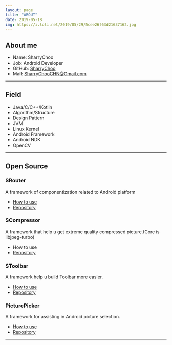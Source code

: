 ```yaml
---
layout: page
title: "ABOUT"
date: 2019-05-18
img: https://i.loli.net/2019/05/29/5cee26f63d21637162.jpg
---
```


## About me
- Name: SharryChoo
- Job: Android Developer
- GitHub: [SharryChoo](https://github.com/SharryChoo)
- Mail: SharryChooCHN@Gmail.com

---

## Field
- Java/C/C++/Kotlin
- Algorithm/Structure
- Design Pattern
- JVM
- Linux Kernel
- Android Framework
- Android NDK
- OpenCV

---

## Open Source
### SRouter
A framework of componentization related to Android platform
- [How to use](https://sharrychoo.github.io/blog/android/2019/05/27/Android-%E8%B7%AF%E7%94%B1%E6%A1%86%E6%9E%B6-SRouter.html)
- [Repository](https://github.com/SharryChoo/SRouter)

### SCompressor
A framework that help u get extreme quality compressed picture.(Core is libjpeg-turbo)
- How to use
- [Repository](https://github.com/SharryChoo/SCompressor)  

### SToolbar
A framework help u build Toolbar more easier.
- [How to use](https://juejin.im/post/5bb099ff5188255c6a044ce2)
- [Repository](https://github.com/SharryChoo/SToolbar)

### PicturePicker
A framework for assisting in Android picture selection.
- [How to use](https://github.com/SharryChoo/PicturePicker/blob/release/README.md)
- [Repository](https://github.com/SharryChoo/PicturePicker)

---